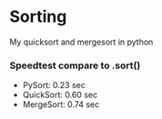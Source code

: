 # Sorting
My quicksort and mergesort in python

### Speedtest compare to .sort()
* PySort: 0.23 sec
* QuickSort: 0.60 sec
* MergeSort: 0.74 sec
